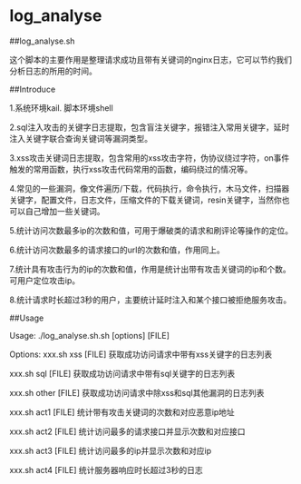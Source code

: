 # log_analyse
##log_analyse.sh

这个脚本的主要作用是整理请求成功且带有关键词的nginx日志，它可以节约我们分析日志的所用的时间。

##Introduce

1.系统环境kail. 脚本环境shell

2.sql注入攻击的关键字日志提取，包含盲注关键字，报错注入常用关键字，延时注入关键字联合查询关键词等漏洞类型。

3.xss攻击关键词日志提取，包含常用的xss攻击字符，伪协议绕过字符，on事件触发的常用函数，执行xss攻击代码常用的函数，编码绕过的情况等。

4.常见的一些漏洞，像文件遍历/下载，代码执行，命令执行，木马文件，扫描器关键字，配置文件，日志文件，压缩文件的下载关键词，resin关键字，当然你也可以自己增加一些关键词。

5.统计访问次数最多ip的次数和值，可用于爆破类的请求和刷评论等操作的定位。

6.统计访问次数最多的请求接口的url的次数和值，作用同上。

7.统计具有攻击行为的ip的次数和值，作用是统计出带有攻击关键词的ip和个数。可用户定位攻击ip。

8.统计请求时长超过3秒的用户，主要统计延时注入和某个接口被拒绝服务攻击。


##Usage

Usage: ./log_analyse.sh.sh [options] [FILE]

Options:
xxx.sh xss    [FILE] 获取成功访问请求中带有xss关键字的日志列表

xxx.sh sql    [FILE] 获取成功访问请求中带有sql关键字的日志列表

xxx.sh other  [FILE] 获取成功访问请求中除xss和sql其他漏洞的日志列表

xxx.sh act1   [FILE] 统计带有攻击关键词的次数和对应恶意ip地址

xxx.sh act2   [FILE] 统计访问最多的请求接口并显示次数和对应接口

xxx.sh act3   [FILE] 统计访问最多的ip并显示次数和对应ip

xxx.sh act4   [FILE] 统计服务器响应时长超过3秒的日志


